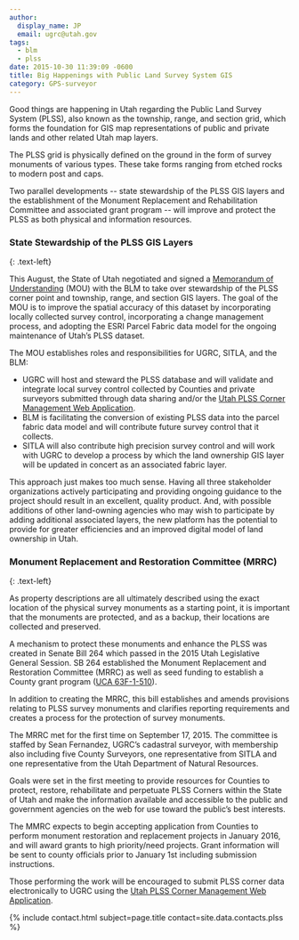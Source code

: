 ```yaml
---
author:
  display_name: JP
  email: ugrc@utah.gov
tags:
  - blm
  - plss
date: 2015-10-30 11:39:09 -0600
title: Big Happenings with Public Land Survey System GIS
category: GPS-surveyor
---
```


<a href="{% link images/CoMarker_large.jpg %}"><img src="{% link images/CoMarker.jpg %}" alt="" title="CoMarker" class="inline-text-left" loading="lazy" /></a>Good things are happening in Utah regarding the Public Land Survey System (PLSS), also known as the township, range, and section grid, which forms the foundation for GIS map representations of public and private lands and other related Utah map layers.

The PLSS grid is physically defined on the ground in the form of survey monuments of various types. These take forms ranging from etched rocks to modern post and caps.

Two parallel developments -- state stewardship of the PLSS GIS layers and the establishment of the Monument Replacement and Rehabilitation Committee and associated grant program -- will improve and protect the PLSS as both physical and information resources.

### State Stewardship of the PLSS GIS Layers

{: .text-left}

This August, the State of Utah negotiated and signed a [Memorandum of Understanding](https://drive.google.com/file/d/1GoNuIEhg80KFB5e2FqL64RkspyCJlzu7/view?usp=sharing) (MOU) with the BLM to take over stewardship of the PLSS corner point and township, range, and section GIS layers. The goal of the MOU is to improve the spatial accuracy of this dataset by incorporating locally collected survey control, incorporating a change management process, and adopting the ESRI Parcel Fabric data model for the ongoing maintenance of Utah’s PLSS dataset.

The MOU establishes roles and responsibilities for UGRC, SITLA, and the BLM:

- UGRC will host and steward the PLSS database and will validate and integrate local survey control collected by Counties and private surveyors submitted through data sharing and/or the [Utah PLSS Corner Management Web Application](https://plss.utah.gov/).
- BLM is facilitating the conversion of existing PLSS data into the parcel fabric data model and will contribute future survey control that it collects.
- SITLA will also contribute high precision survey control and will work with UGRC to develop a process by which the land ownership GIS layer will be updated in concert as an associated fabric layer.

This approach just makes too much sense. Having all three stakeholder organizations actively participating and providing ongoing guidance to the project should result in an excellent, quality product. And, with possible additions of other land-owning agencies who may wish to participate by adding additional associated layers, the new platform has the potential to provide for greater efficiencies and an improved digital model of land ownership in Utah.

### Monument Replacement and Restoration Committee (MRRC)

{: .text-left}

As property descriptions are all ultimately described using the exact location of the physical survey monuments as a starting point, it is important that the monuments are protected, and as a backup, their locations are collected and preserved.

A mechanism to protect these monuments and enhance the PLSS was created in Senate Bill 264 which passed in the 2015 Utah Legislative General Session. SB 264 established the Monument Replacement and Restoration Committee (MRRC) as well as seed funding to establish a County grant program ([UCA 63F-1-510](https://le.utah.gov/xcode/Title63F/Chapter1/63F-1-S510.html)).

In addition to creating the MRRC, this bill establishes and amends provisions relating to PLSS survey monuments and clarifies reporting requirements and creates a process for the protection of survey monuments.

The MRRC met for the first time on September 17, 2015. The committee is staffed by Sean Fernandez, UGRC’s cadastral surveyor, with membership also including five County Surveyors, one representative from SITLA and one representative from the Utah Department of Natural Resources.

Goals were set in the first meeting to provide resources for Counties to protect, restore, rehabilitate and perpetuate PLSS Corners within the State of Utah and make the information available and accessible to the public and government agencies on the web for use toward the public’s best interests.

The MMRC expects to begin accepting application from Counties to perform monument restoration and replacement projects in January 2016, and will award grants to high priority/need projects. Grant information will be sent to county officials prior to January 1st including submission instructions.

Those performing the work will be encouraged to submit PLSS corner data electronically to UGRC using the [Utah PLSS Corner Management Web Application](https://plss.utah.gov/).

{% include contact.html subject=page.title contact=site.data.contacts.plss %}
